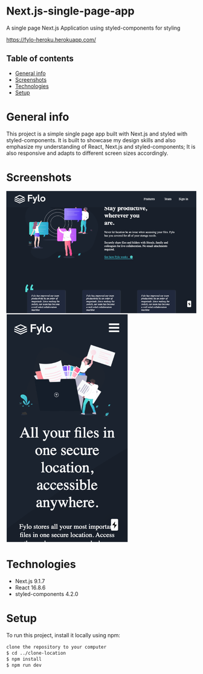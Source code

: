 # Next.js-single-page-app
A single page Next.js Application using styled-components for styling

https://fylo-heroku.herokuapp.com/

## Table of contents
* [General info](#general-info)
* [Screenshots](#screenshots)
* [Technologies](#technologies)
* [Setup](#setup)

# General info
This project is a simple single page app built with Next.js and styled with styled-components. It is built to showcase my design skills and also emphasize my understanding of React, Next.js and styled-components; It is also responsive and adapts to different screen sizes accordingly.

# Screenshots
![Desktop screenshot](./static/images/Screenshot-desktop.png)
![Mobile screenshot](./static/images/Screenshot-mobile.png)

# Technologies
* Next.js 9.1.7
* React 16.8.6
* styled-components 4.2.0

# Setup
To run this project, install it locally using npm:

```
clone the repository to your computer
$ cd ../clone-location
$ npm install
$ npm run dev
